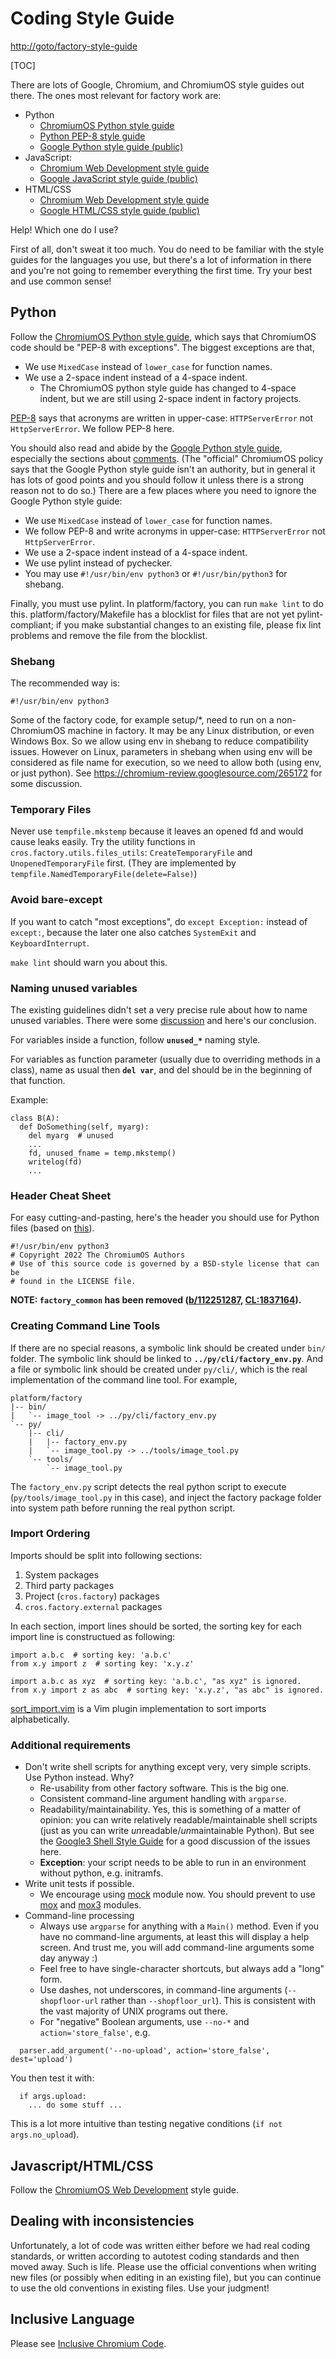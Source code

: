 # Coding Style Guide

<http://goto/factory-style-guide>

<!--* freshness: { owner: 'stimim' reviewed: '2022-08-03' } *-->

[TOC]

There are lots of Google, Chromium, and ChromiumOS style guides out there. The
ones most relevant for factory work are:

*   Python
    *   [ChromiumOS Python style
        guide](https://chromium.googlesource.com/chromiumos/docs/+/HEAD/styleguide/python.md)
    *   [Python PEP-8 style guide](http://www.python.org/dev/peps/pep-0008/)
    *   [Google Python style guide
        (public)](https://google.github.io/styleguide/pyguide.html)
*   JavaScript:
    *   [Chromium Web Development style
        guide](https://chromium.googlesource.com/chromium/src/+/HEAD/styleguide/web/web.md)
    *   [Google JavaScript style guide
        (public)](https://google.github.io/styleguide/jsguide.html)
*   HTML/CSS
    *   [Chromium Web Development style
        guide](https://chromium.googlesource.com/chromium/src/+/HEAD/styleguide/web/web.md)
    *   [Google HTML/CSS style guide
        (public)](https://google.github.io/styleguide/htmlcssguide.html)

Help! Which one do I use?

First of all, don't sweat it too much. You do need to be familiar with the style
guides for the languages you use, but there's a lot of information in there and
you're not going to remember everything the first time. Try your best and use
common sense!

## Python

Follow the [ChromiumOS Python style
guide](https://chromium.googlesource.com/chromiumos/docs/+/HEAD/styleguide/python.md),
which says that ChromiumOS code should be "PEP-8 with exceptions". The biggest
exceptions are that,

*   We use `MixedCase` instead of `lower_case` for function names.
*   We use a 2-space indent instead of a 4-space indent.
    - The ChromiumOS python style guide has changed to 4-space indent, but we
      are still using 2-space indent in factory projects.

[PEP-8](http://www.python.org/dev/peps/pep-0008/#descriptive-naming-styles) says
that acronyms are written in upper-case: `HTTPServerError` not
`HttpServerError`. We follow PEP-8 here.

You should also read and abide by the [Google Python style
guide](https://google.github.io/styleguide/pyguide.html), especially the
sections about
[comments](https://google.github.io/styleguide/pyguide.html?showone=Comments#Comments).
(The "official" ChromiumOS policy says that the Google Python style guide isn't
an authority, but in general it has lots of good points and you should follow it
unless there is a strong reason not to do so.) There are a few places where you
need to ignore the Google Python style guide:

*   We use `MixedCase` instead of `lower_case` for function names.
*   We follow PEP-8 and write acronyms in upper-case: `HTTPServerError` not
    `HttpServerError`.
*   We use a 2-space indent instead of a 4-space indent.
*   We use pylint instead of pychecker.
*   You may use `#!/usr/bin/env python3` or `#!/usr/bin/python3` for shebang.

Finally, you must use pylint. In platform/factory, you can run `make lint` to do
this. platform/factory/Makefile has a blocklist for files that are not yet
pylint-compliant; if you make substantial changes to an existing file, please
fix lint problems and remove the file from the blocklist.

### **Shebang**

The recommended way is:

`#!/usr/bin/env python3`

Some of the factory code, for example setup/\*, need to run on a non-ChromiumOS
machine in factory. It may be any Linux distribution, or even Windows Box. So we
allow using env in shebang to reduce compatibility issues. However on Linux,
parameters in shebang when using env will be considered as file name for
execution, so we need to allow both (using env, or just python). See
<https://chromium-review.googlesource.com/265172> for some discussion.

### Temporary Files

Never use `tempfile.mkstemp` because it leaves an opened fd and would cause
leaks easily. Try the utility functions in `cros.factory.utils.files_utils`:
`CreateTemporaryFile` and `UnopenedTemporaryFile` first. (They are implemented
by `tempfile.NamedTemporaryFile(delete=False)`)

### Avoid bare-except

If you want to catch "most exceptions", do `except Exception:` instead of
`except:`, because the later one also catches `SystemExit` and
`KeyboardInterrupt`.

`make lint` should warn you about this.

### Naming unused variables

The existing guidelines didn't set a very precise rule about how to name unused
variables. There were some
[discussion](https://chromium-review.googlesource.com/#/c/409197/) and here's
our conclusion.

For variables inside a function, follow **`unused_*`** naming style.

For variables as function parameter (usually due to overriding methods in a
class), name as usual then **`del var`**, and del should be in the beginning of
that function.

Example:

```
class B(A):
  def DoSomething(self, myarg):
    del myarg  # unused
    ...
    fd, unused_fname = temp.mkstemp()
    writelog(fd)
    ...
```

### Header Cheat Sheet

For easy cutting-and-pasting, here's the header you should use for Python files
(based on
[this](https://chromium.googlesource.com/chromium/src/+/HEAD/styleguide/c++/c++.md#file-headers)).

```
#!/usr/bin/env python3
# Copyright 2022 The ChromiumOS Authors
# Use of this source code is governed by a BSD-style license that can be
# found in the LICENSE file.
```

**NOTE: `factory_common` has been removed ([b/112251287](http://b/112251287),
[CL:1837164](https://chromium-review.googlesource.com/c/chromiumos/platform/factory/+/1837164)).**

### Creating Command Line Tools

If there are no special reasons, a symbolic link should be created under `bin/`
folder. The symbolic link should be linked to **`../py/cli/factory_env.py`**.
And a file or symbolic link should be created under `py/cli/`, which is the real
implementation of the command line tool.  For example,

```
platform/factory
|-- bin/
|   `-- image_tool -> ../py/cli/factory_env.py
`-- py/
    |-- cli/
    |   |-- factory_env.py
    |   `-- image_tool.py -> ../tools/image_tool.py
    `-- tools/
        `-- image_tool.py
```

The `factory_env.py` script detects the real python script to execute
(`py/tools/image_tool.py` in this case), and inject the factory package folder
into system path before running the real python script.

### Import Ordering
Imports should be split into following sections:
1. System packages
2. Third party packages
3. Project (`cros.factory`) packages
4. `cros.factory.external` packages

In each section, import lines should be sorted, the sorting key for each import
line is constructued as following:

```
import a.b.c  # sorting key: 'a.b.c'
from x.y import z  # sorting key: 'x.y.z'

import a.b.c as xyz  # sorting key: 'a.b.c', "as xyz" is ignored.
from x.y import z as abc  # sorting key: 'x.y.z', "as abc" is ignored.
```

[sort_import.vim](devtools/vim/ftplugin/python/sort_import.vim) is a Vim plugin
implementation to sort imports alphabetically.

### Additional requirements

*   Don't write shell scripts for anything except very, very simple scripts. Use
    Python instead. Why?
    *   Re-usability from other factory software. This is the big one.
    *   Consistent command-line argument handling with `argparse`.
    *   Readability/maintainability. Yes, this is something of a matter of
        opinion: you can write relatively readable/maintainable shell scripts
        (just as you can write *un*readable/*un*maintainable Python). But see
        the
        [Google3 Shell Style Guide](https://www.corp.google.com/eng/doc/shell.xml?showone=When_to_use_Shell#When_to_use_Shell)
        for a good discussion of the issues here.
    *   **Exception**: your script needs to be able to run in an environment
        without python, e.g. initramfs.
*   Write unit tests if possible.
    *   We encourage using [mock](https://pypi.python.org/pypi/mock) module now.
        You should prevent to use
        [mox](https://code.google.com/p/pymox/wiki/MoxDocumentation) and
        [mox3](https://pypi.org/project/mox3/) modules.
*   Command-line processing
    *   Always use `argparse` for anything with a `Main()` method. Even if you
        have no command-line arguments, at least this will display a help
        screen. And trust me, you will add command-line arguments some day
        anyway :)
    *   Feel free to have single-character shortcuts, but always add a "long"
        form.
    *   Use dashes, not underscores, in command-line arguments
        (`--shopfloor-url` rather than `--shopfloor_url`). This is consistent
        with the vast majority of UNIX programs out there.
    *   For "negative" Boolean arguments, use `--no-*` and
        `action='store_false'`, e.g.

```
  parser.add_argument('--no-upload', action='store_false', dest='upload')
```

You then test it with:

```
  if args.upload:
    ... do some stuff ...
```

This is a lot more intuitive than testing negative conditions (`if not
args.no_upload`).

## Javascript/HTML/CSS

Follow the [ChromiumOS Web
Development](https://chromium.googlesource.com/chromium/src/+/HEAD/styleguide/web/web.md)
style guide.

## Dealing with inconsistencies

Unfortunately, a lot of code was written either before we had real coding
standards, or written according to autotest coding standards and then moved
away. Such is life. Please use the official conventions when writing new files
(or possibly when editing in an existing file), but you can continue to use the
old conventions in existing files. Use your judgment!

## Inclusive Language
Please see [Inclusive Chromium Code](https://chromium.googlesource.com/chromium/src/+/HEAD/styleguide/inclusive_code.md).
